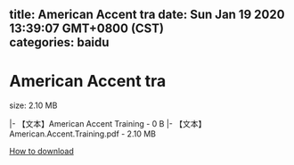 
title: American Accent tra
date: Sun Jan 19 2020 13:39:07 GMT+0800 (CST)    
categories: baidu
---

# American Accent tra
size: 2.10 MB
 
 
|- 【文本】American Accent Training - 0 B
|- 【文本】American.Accent.Training.pdf - 2.10 MB

[How to download](https://bpcam.bemobtrk.com/go/2ceec3aa-1ca2-46d6-b9ff-aaa5c184517c?jno=1992)